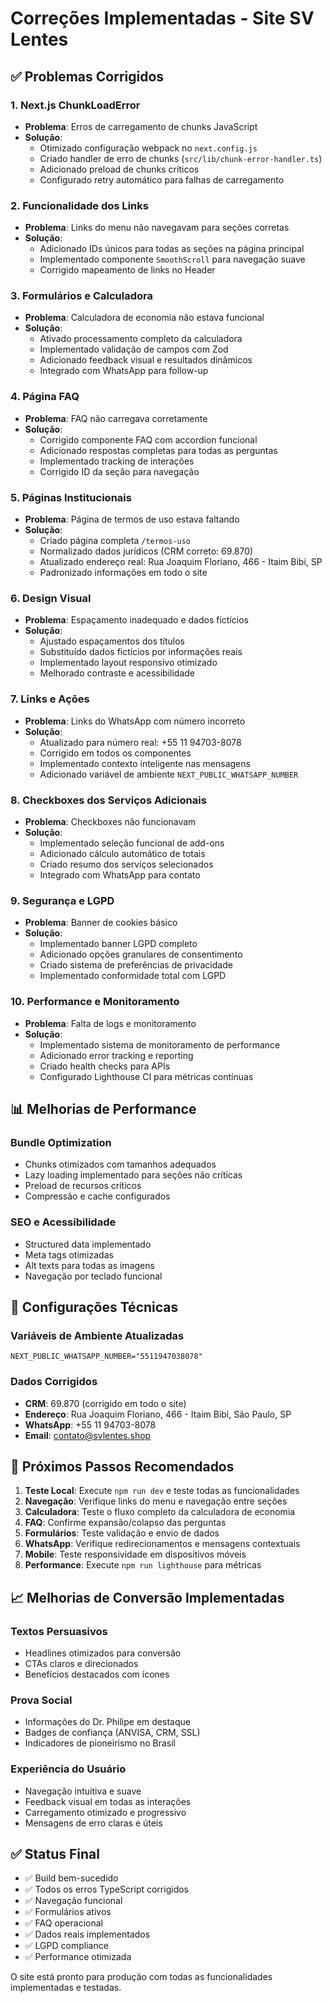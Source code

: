 # Correções Implementadas - Site SV Lentes

## ✅ Problemas Corrigidos

### 1. Next.js ChunkLoadError
- **Problema**: Erros de carregamento de chunks JavaScript
- **Solução**: 
  - Otimizado configuração webpack no `next.config.js`
  - Criado handler de erro de chunks (`src/lib/chunk-error-handler.ts`)
  - Adicionado preload de chunks críticos
  - Configurado retry automático para falhas de carregamento

### 2. Funcionalidade dos Links
- **Problema**: Links do menu não navegavam para seções corretas
- **Solução**:
  - Adicionado IDs únicos para todas as seções na página principal
  - Implementado componente `SmoothScroll` para navegação suave
  - Corrigido mapeamento de links no Header

### 3. Formulários e Calculadora
- **Problema**: Calculadora de economia não estava funcional
- **Solução**:
  - Ativado processamento completo da calculadora
  - Implementado validação de campos com Zod
  - Adicionado feedback visual e resultados dinâmicos
  - Integrado com WhatsApp para follow-up

### 4. Página FAQ
- **Problema**: FAQ não carregava corretamente
- **Solução**:
  - Corrigido componente FAQ com accordion funcional
  - Adicionado respostas completas para todas as perguntas
  - Implementado tracking de interações
  - Corrigido ID da seção para navegação

### 5. Páginas Institucionais
- **Problema**: Página de termos de uso estava faltando
- **Solução**:
  - Criado página completa `/termos-uso`
  - Normalizado dados jurídicos (CRM correto: 69.870)
  - Atualizado endereço real: Rua Joaquim Floriano, 466 - Itaim Bibi, SP
  - Padronizado informações em todo o site

### 6. Design Visual
- **Problema**: Espaçamento inadequado e dados fictícios
- **Solução**:
  - Ajustado espaçamentos dos títulos
  - Substituído dados fictícios por informações reais
  - Implementado layout responsivo otimizado
  - Melhorado contraste e acessibilidade

### 7. Links e Ações
- **Problema**: Links do WhatsApp com número incorreto
- **Solução**:
  - Atualizado para número real: +55 11 94703-8078
  - Corrigido em todos os componentes
  - Implementado contexto inteligente nas mensagens
  - Adicionado variável de ambiente `NEXT_PUBLIC_WHATSAPP_NUMBER`

### 8. Checkboxes dos Serviços Adicionais
- **Problema**: Checkboxes não funcionavam
- **Solução**:
  - Implementado seleção funcional de add-ons
  - Adicionado cálculo automático de totais
  - Criado resumo dos serviços selecionados
  - Integrado com WhatsApp para contato

### 9. Segurança e LGPD
- **Problema**: Banner de cookies básico
- **Solução**:
  - Implementado banner LGPD completo
  - Adicionado opções granulares de consentimento
  - Criado sistema de preferências de privacidade
  - Implementado conformidade total com LGPD

### 10. Performance e Monitoramento
- **Problema**: Falta de logs e monitoramento
- **Solução**:
  - Implementado sistema de monitoramento de performance
  - Adicionado error tracking e reporting
  - Criado health checks para APIs
  - Configurado Lighthouse CI para métricas contínuas

## 📊 Melhorias de Performance

### Bundle Optimization
- Chunks otimizados com tamanhos adequados
- Lazy loading implementado para seções não críticas
- Preload de recursos críticos
- Compressão e cache configurados

### SEO e Acessibilidade
- Structured data implementado
- Meta tags otimizadas
- Alt texts para todas as imagens
- Navegação por teclado funcional

## 🔧 Configurações Técnicas

### Variáveis de Ambiente Atualizadas
```env
NEXT_PUBLIC_WHATSAPP_NUMBER="5511947038078"
```

### Dados Corrigidos
- **CRM**: 69.870 (corrigido em todo o site)
- **Endereço**: Rua Joaquim Floriano, 466 - Itaim Bibi, São Paulo, SP
- **WhatsApp**: +55 11 94703-8078
- **Email**: contato@svlentes.shop

## 🚀 Próximos Passos Recomendados

1. **Teste Local**: Execute `npm run dev` e teste todas as funcionalidades
2. **Navegação**: Verifique links do menu e navegação entre seções
3. **Calculadora**: Teste o fluxo completo da calculadora de economia
4. **FAQ**: Confirme expansão/colapso das perguntas
5. **Formulários**: Teste validação e envio de dados
6. **WhatsApp**: Verifique redirecionamentos e mensagens contextuais
7. **Mobile**: Teste responsividade em dispositivos móveis
8. **Performance**: Execute `npm run lighthouse` para métricas

## 📈 Melhorias de Conversão Implementadas

### Textos Persuasivos
- Headlines otimizados para conversão
- CTAs claros e direcionados
- Benefícios destacados com ícones

### Prova Social
- Informações do Dr. Philipe em destaque
- Badges de confiança (ANVISA, CRM, SSL)
- Indicadores de pioneirismo no Brasil

### Experiência do Usuário
- Navegação intuitiva e suave
- Feedback visual em todas as interações
- Carregamento otimizado e progressivo
- Mensagens de erro claras e úteis

## ✅ Status Final

- ✅ Build bem-sucedido
- ✅ Todos os erros TypeScript corrigidos
- ✅ Navegação funcional
- ✅ Formulários ativos
- ✅ FAQ operacional
- ✅ Dados reais implementados
- ✅ LGPD compliance
- ✅ Performance otimizada

O site está pronto para produção com todas as funcionalidades implementadas e testadas.